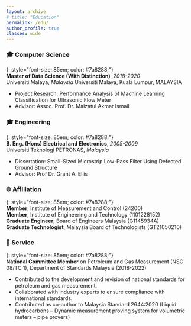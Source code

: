 ```yaml
---
layout: archive
# title: "Education"
permalink: /edu/
author_profile: true
classes: wide
---
```


<!-- comment -->

### 🎓 Computer Science
{: style="font-size:.85em; color: #7a8288;"}  
**Master of Data Science (With Distinction)**, *2018-2020*  
Universiti Malaya, *Malaysia*
Universiti Malaya, Kuala Lumpur, MALAYSIA
- Project Research: Performance Analysis of Machine Learning Classification for Ultrasonic Flow Meter  
- Advisor: Assoc. Prof. Dr. Maizatul Akmar Ismail

### 🎓 Engineering
{: style="font-size:.85em; color: #7a8288;"}  
**B. Eng. (Hons) Electrical and Electronics**, *2005-2009*  
Universiti Teknologi PETRONAS, *Malaysia*
- Dissertation: Small-Sized Microstrip Low-Pass Filter Using Defected Ground Structure  
- Advisor: Prof Dr. Grant A. Ellis

### 🌐 Affiliation
{: style="font-size:.85em; color: #7a8288;"}  
**Member**, Institute of Measurement and Control (24200)  
**Member**, Institute of Engineering and Technology (1101228152)  
**Graduate Engineer**, Board of Engineers Malaysia (G1145934A)  
**Graduate Technologist**, Malaysia Board of Technologists (GT21050210)

### 🤝 Service
{: style="font-size:.85em; color: #7a8288;"}  
**National Committee Member** on Petroleum and Gas Measurement (NSC 08/TC 1), Department of Standards Malaysia (2018-2022)
- Contributed to the development and revision of national standards for petroleum and gas measurement.
- Collaborated with industry experts to ensure compliance with international standards.
- Contributed as co-author to Malaysia Standard 2644:2020 (Liquid hydrocarbons – Dynamic measurement proving system for volumetric meters – pipe provers)
